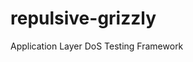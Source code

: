# repulsive-grizzly
Application Layer DoS Testing Framework

[](http://www.fiverr.com/download/MA69642339C6/original/Bear_Magnet_Color.jpg?1467607819&order_id=FO8AEE46C8E6)
